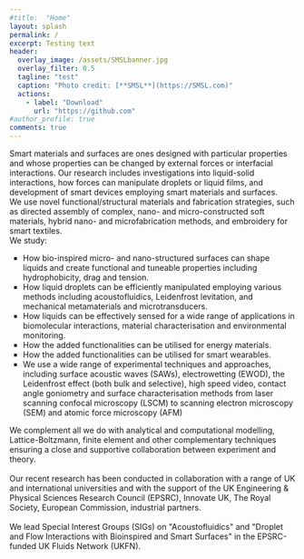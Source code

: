 ```yaml
---
#title:  "Home"
layout: splash
permalink: /
excerpt: Testing text
header:
  overlay_image: /assets/SMSLbanner.jpg
  overlay_filter: 0.5
  tagline: "test"
  caption: "Photo credit: [**SMSL**](https://SMSL.com)"
  actions:
    - label: "Download"
      url: "https://github.com"  
#author_profile: true
comments: true
---
```


Smart materials and surfaces are ones designed with particular properties and whose properties can be changed by external forces or interfacial interactions. Our research includes investigations into liquid-solid interactions, how forces can manipulate droplets or liquid films, and development of smart devices employing smart materials and surfaces.<br>
We use novel functional/structural materials and fabrication strategies, such as directed assembly of complex, nano- and micro-constructed soft materials, hybrid nano- and microfabrication methods, and embroidery for smart textiles.<br>
We study:<br>
<ul type="square">
    <li>How bio-inspired micro- and nano-structured surfaces can shape liquids and create functional and tuneable properties including hydrophobicity, drag and tension.</li>
    <li>How liquid droplets can be efficiently manipulated employing various methods including acoustofluidics, Leidenfrost levitation, and mechanical metamaterials and microtransducers.</li>
    <li>How liquids can be effectively sensed for a wide range of applications in biomolecular interactions, material characterisation and environmental monitoring.</li>
    <li>How the added functionalities can be utilised for energy materials.</li>
    <li>How the added functionalities can be utilised for smart wearables.</li>
    <li>We use a wide range of experimental techniques and approaches, including surface acoustic waves (SAWs), electrowetting (EWOD), the Leidenfrost effect (both bulk and selective), high speed video, contact angle goniometry and surface characterisation methods from laser scanning confocal microscopy (LSCM) to scanning electron microscopy (SEM) and atomic force microscopy (AFM)</li>
</ul>
We complement all we do with analytical and computational modelling, Lattice-Boltzmann, finite element and other complementary techniques ensuring a close and supportive collaboration between experiment and theory.<br><br>
Our recent research has been conducted in collaboration with a range of UK and international universities and with the support of the UK Engineering & Physical Sciences Research Council (EPSRC), Innovate UK, The Royal Society, European Commission, industrial partners.<br><br>
We lead Special Interest Groups (SIGs) on "Acoustofluidics" and "Droplet and Flow Interactions with Bioinspired and Smart Surfaces" in the EPSRC-funded UK Fluids Network (UKFN).

